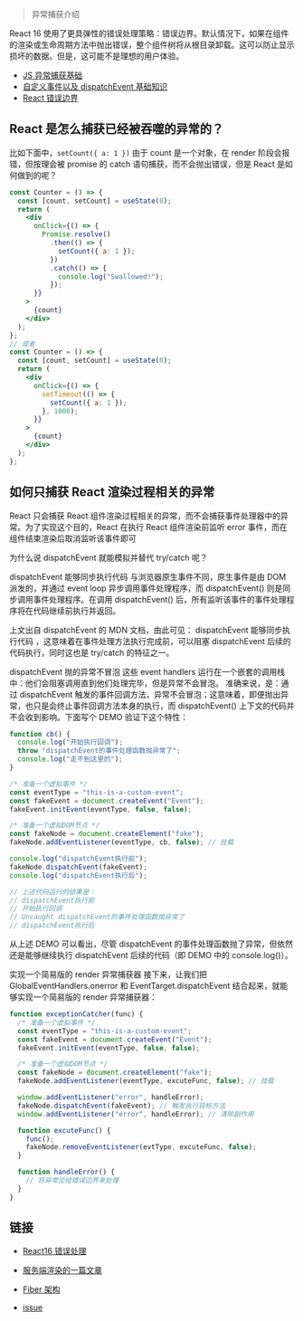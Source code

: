 > 异常捕获介绍

React 16 使用了更具弹性的错误处理策略：错误边界。默认情况下，如果在组件的渲染或生命周期方法中抛出错误，整个组件树将从根目录卸载。这可以防止显示损坏的数据。但是，这可能不是理想的用户体验。

- [JS 异常捕获基础](https://github.com/lizuncong/mini-react/blob/master/docs/%E5%BC%82%E5%B8%B8/JS%E5%BC%82%E5%B8%B8%E6%8D%95%E8%8E%B7%E5%9F%BA%E7%A1%80.md)
- [自定义事件以及 dispatchEvent 基础知识](https://github.com/lizuncong/mini-react/blob/master/docs/%E5%BC%82%E5%B8%B8/dispatchEvent%E5%9F%BA%E7%A1%80.md)
- [React 错误边界](https://github.com/lizuncong/mini-react/blob/master/docs/%E5%BC%82%E5%B8%B8/React%E9%94%99%E8%AF%AF%E8%BE%B9%E7%95%8C.md)

## React 是怎么捕获已经被吞噬的异常的？

比如下面中，`setCount({ a: 1 })` 由于 count 是一个对象，在 render 阶段会报错，但按理会被 promise 的 catch 语句捕获，而不会抛出错误，但是 React 是如何做到的呢？

```jsx
const Counter = () => {
  const [count, setCount] = useState(0);
  return (
    <div
      onClick={() => {
        Promise.resolve()
          .then(() => {
            setCount({ a: 1 });
          })
          .catch(() => {
            console.log("Swallowed!");
          });
      }}
    >
      {count}
    </div>
  );
};
// 或者
const Counter = () => {
  const [count, setCount] = useState(0);
  return (
    <div
      onClick={() => {
        setTimeout(() => {
          setCount({ a: 1 });
        }, 1000);
      }}
    >
      {count}
    </div>
  );
};
```

## 如何只捕获 React 渲染过程相关的异常

React 只会捕获 React 组件渲染过程相关的异常，而不会捕获事件处理器中的异常。为了实现这个目的，React 在执行 React 组件渲染前监听 error 事件，而在组件结束渲染后取消监听该事件即可

为什么说 dispatchEvent 就能模拟并替代 try/catch 呢？

dispatchEvent 能够同步执行代码
与浏览器原生事件不同，原生事件是由 DOM 派发的，并通过 event loop 异步调用事件处理程序，而 dispatchEvent() 则是同步调用事件处理程序。在调用 dispatchEvent() 后，所有监听该事件的事件处理程序将在代码继续前执行并返回。

上文出自 dispatchEvent 的 MDN 文档，由此可见： dispatchEvent 能够同步执行代码 ，这意味着在事件处理方法执行完成前，可以阻塞 dispatchEvent 后续的代码执行，同时这也是 try/catch 的特征之一。

dispatchEvent 抛的异常不冒泡
这些 event handlers 运行在一个嵌套的调用栈中：他们会阻塞调用直到他们处理完毕，但是异常不会冒泡。
准确来说，是：通过 dispatchEvent 触发的事件回调方法，异常不会冒泡；这意味着，即便抛出异常，也只是会终止事件回调方法本身的执行，而 dispatchEvent() 上下文的代码并不会收到影响。下面写个 DEMO 验证下这个特性：

```js
function cb() {
  console.log("开始执行回调");
  throw "dispatchEvent的事件处理函数抛异常了";
  console.log("走不到这里的");
}

/* 准备一个虚拟事件 */
const eventType = "this-is-a-custom-event";
const fakeEvent = document.createEvent("Event");
fakeEvent.initEvent(eventType, false, false);

/* 准备一个虚拟DOM节点 */
const fakeNode = document.createElement("fake");
fakeNode.addEventListener(eventType, cb, false); // 挂载

console.log("dispatchEvent执行前");
fakeNode.dispatchEvent(fakeEvent);
console.log("dispatchEvent执行后");

// 上述代码运行的结果是：
// dispatchEvent执行前
// 开始执行回调
// Uncaught dispatchEvent的事件处理函数抛异常了
// dispatchEvent执行后
```

从上述 DEMO 可以看出，尽管 dispatchEvent 的事件处理函数抛了异常，但依然还是能够继续执行 dispatchEvent 后续的代码（即 DEMO 中的 console.log()）。

实现一个简易版的 render 异常捕获器
接下来，让我们把 GlobalEventHandlers.onerror 和 EventTarget.dispatchEvent 结合起来，就能够实现一个简易版的 render 异常捕获器：

```js
function exceptionCatcher(func) {
  /* 准备一个虚拟事件 */
  const eventType = "this-is-a-custom-event";
  const fakeEvent = document.createEvent("Event");
  fakeEvent.initEvent(eventType, false, false);

  /* 准备一个虚拟DOM节点 */
  const fakeNode = document.createElement("fake");
  fakeNode.addEventListener(eventType, excuteFunc, false); // 挂载

  window.addEventListener("error", handleError);
  fakeNode.dispatchEvent(fakeEvent); // 触发执行目标方法
  window.addEventListener("error", handleError); // 清除副作用

  function excuteFunc() {
    func();
    fakeNode.removeEventListener(evtType, excuteFunc, false);
  }

  function handleError() {
    // 将异常交给错误边界来处理
  }
}
```

## 链接

- [React16 错误处理](https://zh-hans.reactjs.org/blog/2017/07/26/error-handling-in-react-16.html)
- [服务端渲染的一篇文章](https://medium.com/@aickin/whats-new-with-server-side-rendering-in-react-16-9b0d78585d67)
- [Fiber 架构](https://code.facebook.com/posts/1716776591680069/react-16-a-look-inside-an-api-compatible-rewrite-of-our-frontend-ui-library/)

- [issue](https://github.com/facebook/react/issues/4982)
